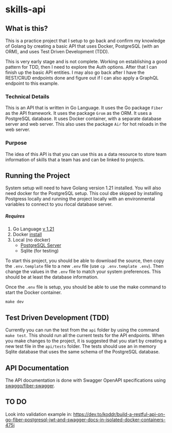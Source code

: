 # skills-api

## What is this?
This is a practice project that I setup to go back and confirm my knowledge of Golang by creating a basic API that uses Docker, PostgreSQL (with an ORM), and uses Test Driven Development (TDD).

This is very early stage and is not complete. Working on establishing a good pattern for TDD, then I need to explore the Auth options. After that I can finish up the basic API entities. I may also go back after I have the REST/CRUD endpoints done and figure out if I can also apply a GraphQL endpoint to this example.

### Technical Details
This is an API that is written in Go Language. It uses the Go package `Fiber` as the API framework. It uses the package `Grom` as the ORM. It uses a PostgreSQL database. It uses Docker container, with a separate database server and web server. This also uses the package `Air` for hot reloads in the web server.

### Purpose
The idea of this API is that you can use this as a data resource to store team information of skills that a team has and can be linked to projects.

## Running the Project
System setup will need to have Golang version 1.21 installed. You will also need docker for the PostgreSQL setup. This coul dbe skipped by installing Postgress locally and running the project locally with an environmental variables to connect to you rlocal database server.

##### Requires
1. Go Language [v 1.21 ](https://go.dev/doc/install)
2. Docker [install](https://docs.docker.com/engine/install/)
3. Local (no docker)
   * [PostgreSQL Server](https://www.postgresql.org/download/)
   * Sqlite (for testing)

To start this project, you should be able to download the source, then copy the `.env.template` file to a new `.env` file (use `cp .env.template .env`). Then change the values in the `.env` file to match your system preferences. This should be at least the database information.

Once the `.env` file is setup, you should be able to use the make command to start the Docker container.
```
make dev
```

## Test Driven Development (TDD)
Currently you can run the test from the `api` folder by using the command `make test`. This should run all the current tests for the API endpoints.
When you make changes to the project, it is suggested that you start by creating a new test file in the `api/tests` folder. The tests should use an in memory Sqlite database that uses the same schema of the PostgreSQL database.

## API Documentation
The API documentation is done with Swagger OpenAPI specifications using [swaggo/fiber-swagger](https://github.com/swaggo/fiber-swagger).

## TO DO
Look into validation example in: https://dev.to/koddr/build-a-restful-api-on-go-fiber-postgresql-jwt-and-swagger-docs-in-isolated-docker-containers-475j